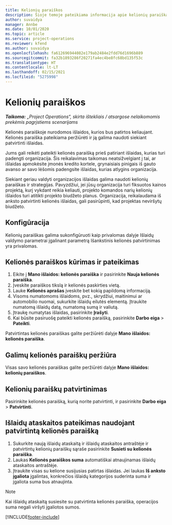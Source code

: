 ```yaml
---
title: Kelionių paraiškos
description: Šioje temoje pateikiama informacija apie kelionių paraiškas.
author: suvaidya
manager: Annbe
ms.date: 10/01/2020
ms.topic: article
ms.service: project-operations
ms.reviewer: kfend
ms.author: suvaidya
ms.openlocfilehash: fa612696944082e179ab2484e2fdd76d1696b889
ms.sourcegitcommit: fa32b1893286f20271fa4ec4be8fc68bd135f53c
ms.translationtype: HT
ms.contentlocale: lt-LT
ms.lasthandoff: 02/15/2021
ms.locfileid: "5275998"
---
```

# <a name="travel-requisitions"></a>Kelionių paraiškos

_**Taikoma:** „Project Operations“, skirta ištekliais / atsargose nelaikomomis prekėmis pagrįstiems scenarijams_

Kelionės paraiškoje nurodomos išlaidos, kurios bus patirtos keliaujant. Kelionės paraiška pateikiama peržiūrėti ir ją galima naudoti siekiant patvirtinti išlaidas.

Jums gali reikėti pateikti kelionės paraišką prieš patiriant išlaidas, kurias turi padengti organizacija. Šis reikalavimas taikomas neatsižvelgiant į tai, ar išlaidas apmokėsite įmonės kredito kortele, grynaisiais pinigais iš gauto avanso ar savo lėšomis padengsite išlaidas, kurias atlygins organizacija.

Siekiant geriau valdyti organizacijos išlaidas galima naudoti kelionių paraiškas ir strategijas. Pavyzdžiui, jei jūsų organizacija turi fiksuotos kainos projektą, kurį vykdant reikia keliauti, projekto komandos narių kelionių išlaidos turi atitikti projekto biudžeto planus. Organizacija, reikalaudama iš anksto patvirtinti kelionės išlaidas, gali pasirūpinti, kad projektas neviršytų biudžeto.

## <a name="configuration"></a>Konfigūracija 

Kelionių paraiškas galima sukonfigūruoti kaip privalomas dalyje Išlaidų valdymo parametrai įgalinant parametrą Išankstinis kelionės patvirtinimas yra privalomas. 

## <a name="create-and-submit-a-travel-requisition"></a>Kelionės paraiškos kūrimas ir pateikimas

1. Eikite į **Mano išlaidos: kelionės paraiška** ir pasirinkite **Nauja kelionės paraiška**.
2. Įveskite paraiškos tikslą ir kelionės paskirties vietą.
3. Lauke **Kelionės aprašas** įveskite bet kokią papildomą informaciją. 
4. Visoms numatomoms išlaidoms, pvz., skrydžiui, maitinimui ar automobilio nuomai, sukurkite išlaidų eilutės elementą. Įtraukite numatomą išlaidų datą, numatomą sumą ir valiutą. 
5. Įtraukę numatytas išlaidas, pasirinkite **Įrašyti**.
6. Kai būsite pasiruošę pateikti kelionės paraišką, pasirinkite **Darbo eiga** > **Pateikti**.

Patvirtintas kelionės paraiškas galite peržiūrėti dalyje **Mano išlaidos: kelionės paraiška**. 

## <a name="view-available-travel-requisitions"></a>Galimų kelionės paraiškų peržiūra

Visas savo kelionės paraiškas galite peržiūrėti dalyje **Mano išlaidos: kelionių paraiškos**.

## <a name="approve-travel-requisitions"></a>Kelionių paraiškų patvirtinimas

Pasirinkite kelionės paraišką, kurią norite patvirtinti, ir pasirinkite **Darbo eiga** > **Patvirtinti**.  

## <a name="submit-an-expense-report-using-your-approved-travel-requisition"></a>Išlaidų ataskaitos pateikimas naudojant patvirtintą kelionės paraišką

1. Sukurkite naują išlaidų ataskaitą ir išlaidų ataskaitos antraštėje ir patvirtintų kelionių paraiškų sąraše pasirinkite **Susieti su kelionės paraiška**.
2. Laukas **Kelionės paraiškos suma** automatiškai atnaujinamas išlaidų ataskaitos antraštėje.
3. Įtraukite visas su kelione susijusias patirtas išlaidas. Jei laukas **Iš anksto įgaliota** įgalintas, konkrečios išlaidų kategorijos suderinta suma ir įgaliota suma bus atnaujinta.

> [!NOTE]
> Kai išlaidų ataskaitą susiesite su patvirtinta kelionės paraiška, operacijos suma negali viršyti įgaliotos sumos. 


[!INCLUDE[footer-include](../includes/footer-banner.md)]